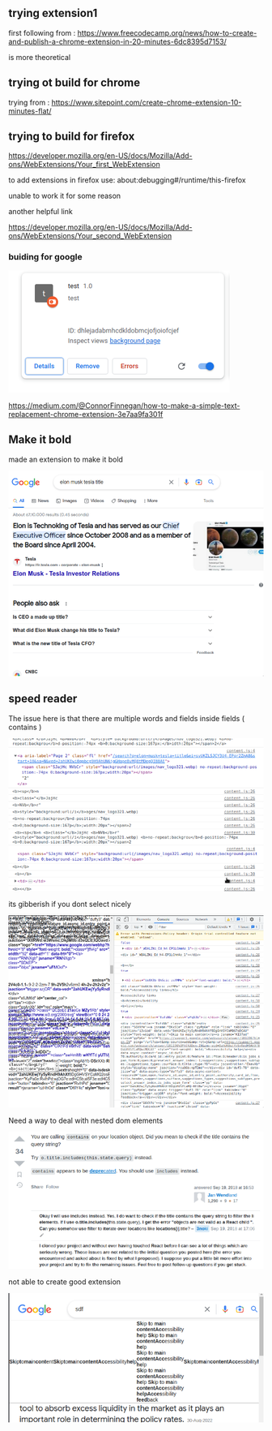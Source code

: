 ## trying extension1 

first following from : https://www.freecodecamp.org/news/how-to-create-and-publish-a-chrome-extension-in-20-minutes-6dc8395d7153/

is more theoretical

## trying ot build for chrome

trying from : https://www.sitepoint.com/create-chrome-extension-10-minutes-flat/

## trying to build for firefox

https://developer.mozilla.org/en-US/docs/Mozilla/Add-ons/WebExtensions/Your_first_WebExtension

to add extensions in firefox use: about:debugging#/runtime/this-firefox

unable to work it for some reason

another helpful link

https://developer.mozilla.org/en-US/docs/Mozilla/Add-ons/WebExtensions/Your_second_WebExtension

### buiding for google

![](2023-03-09-13-11-37.png)

https://medium.com/@ConnorFinnegan/how-to-make-a-simple-text-replacement-chrome-extension-3e7aa9fa301f

## Make it bold

made an extension to make it bold

![](2023-03-10-03-30-22.png)

## speed reader

The issue here is that there are multiple words and fields inside fields (<a> contains <span>)

![](2023-03-10-04-43-31.png)

its gibberish if you dont select nicely

![](2023-03-10-06-53-16.png)

Need a way to deal with nested dom elements

![](2023-03-10-20-21-31.png)

not able to create good extension

![](2023-03-13-01-15-46.png)

